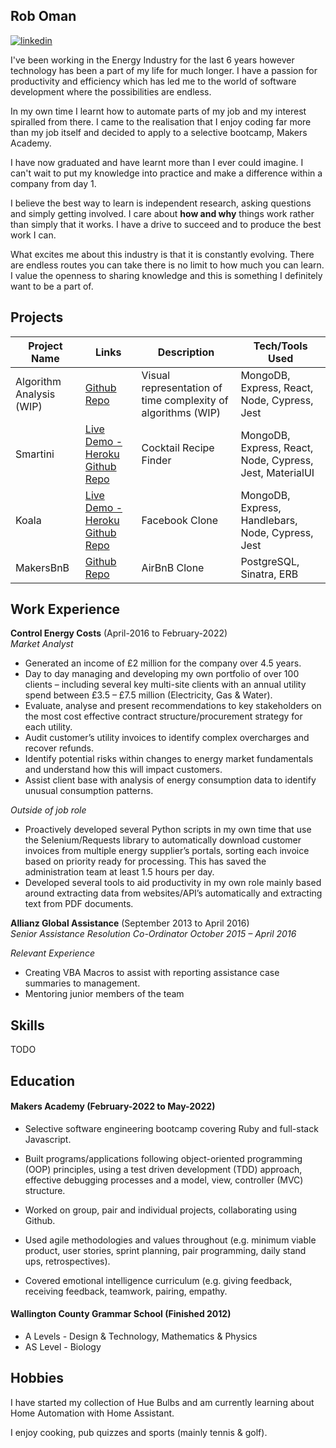 ## Rob Oman

[![linkedin](https://img.shields.io/badge/LinkedIn-0077B5?style=for-the-badge&logo=linkedin&logoColor=white)](https://www.linkedin.com/in/rob-oman-0a4901188/)

I've been working in the Energy Industry for the last 6 years however technology has been a part of my life for much longer. I have a passion for productivity and efficiency which has led me to the world of software development where the possibilities are endless.

In my own time I learnt how to automate parts of my job and my interest spiralled from there. I came to the realisation that I enjoy coding far more than my job itself and decided to apply to a selective bootcamp, Makers Academy.

I have now graduated and have learnt more than I ever could imagine. I can't wait to put my knowledge into practice and make a difference within a company from day 1.

I believe the best way to learn is independent research, asking questions and simply getting involved. I care about **how and why** things work rather than simply that it works. I have a drive to succeed and to produce the best work I can.

What excites me about this industry is that it is constantly evolving. There are endless routes you can take there is no limit to how much you can learn. I value the openness to sharing knowledge and this is something I definitely want to be a part of.


## Projects

| Project Name       | Links                           | Description                                                  | Tech/Tools Used                                          |
|--------------------|---------------------------------|--------------------------------------------------------------|----------------------------------------------------------|
| Algorithm Analysis (WIP) | [Github Repo](https://github.com/r94o/algorithm-complexity) | Visual representation of time complexity of algorithms (WIP) | MongoDB, Express, React, Node, Cypress, Jest |
| Smartini           | [Live Demo - Heroku](https://smartini-makers.herokuapp.com/)  [Github Repo](https://github.com/r94o/smartini) | Cocktail Recipe Finder                                       | MongoDB, Express, React, Node, Cypress, Jest, MaterialUI |
| Koala              | [Live Demo - Heroku](https://koala-acebook.herokuapp.com/)  [Github Repo](https://github.com/r94o/Koala) | Facebook Clone                                               | MongoDB, Express, Handlebars, Node, Cypress, Jest        |
| MakersBnB          | [Github Repo](https://github.com/r94o/MakersBnB) | AirBnB Clone                                                 | PostgreSQL, Sinatra, ERB                                 |
## Work Experience

**Control Energy Costs** (April-2016 to February-2022)  
_Market Analyst_

- Generated an income of £2 million for the company over 4.5 years.
- Day to day managing and developing my own portfolio of over 100 clients – including several key multi-site clients with an annual utility spend between £3.5 – £7.5 million (Electricity, Gas & Water).
- Evaluate, analyse and present recommendations to key stakeholders on the most cost effective contract structure/procurement strategy for each utility.
- Audit customer’s utility invoices to identify complex overcharges and recover refunds.
- Identify potential risks within changes to energy market fundamentals and understand how this will impact
customers.
- Assist client base with analysis of energy consumption data to identify unusual consumption patterns.

_Outside of job role_
- Proactively developed several Python scripts in my own time that use the Selenium/Requests library to automatically download customer invoices from multiple energy supplier’s portals, sorting each invoice based on priority ready for processing. This has saved the administration team at least 1.5 hours per day.
- Developed several tools to aid productivity in my own role mainly based around extracting data from websites/API’s automatically and extracting text from PDF documents.


**Allianz Global Assistance** (September 2013 to April 2016)  
_Senior Assistance Resolution Co-Ordinator October 2015 – April 2016_

_Relevant Experience_
- Creating VBA Macros to assist with reporting assistance case summaries to management.
- Mentoring junior members of the team


## Skills

TODO

## Education

#### Makers Academy (February-2022 to May-2022)

- Selective software engineering bootcamp covering Ruby and full-stack Javascript.

- Built programs/applications following object-oriented programming (OOP) principles, using a test driven development (TDD) approach, effective debugging processes and a model, view, controller (MVC) structure.

- Worked on group, pair and individual projects, collaborating using Github.

- Used agile methodologies and values throughout (e.g. minimum viable product, user stories, sprint planning, pair programming, daily stand ups, retrospectives).

- Covered emotional intelligence curriculum (e.g. giving feedback, receiving feedback, teamwork, pairing, empathy.

#### Wallington County Grammar School (Finished 2012)

- A Levels - Design & Technology, Mathematics & Physics
- AS Level - Biology

## Hobbies

I have started my collection of Hue Bulbs and am currently learning about Home Automation with Home Assistant.

I enjoy cooking, pub quizzes and sports (mainly tennis & golf).
